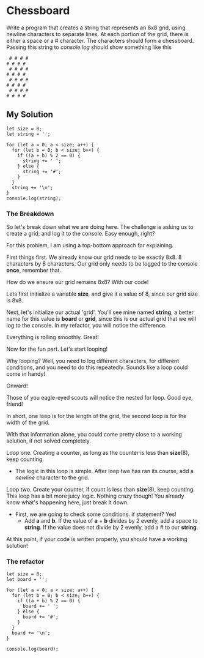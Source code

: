# Chessboard

Write a program that creates a string that represents an 8x8 grid, using newline characters to separate lines. At each portion of the grid, there is either a space or a # character. The characters should form a chessboard. Passing this string to *console.log* should show something like this
```
 # # # #
# # # # 
 # # # #
# # # # 
 # # # #
# # # # 
 # # # #
# # # # 
```

## My Solution

```
let size = 8;
let string = '';

for (let a = 0; a < size; a++) {
  for (let b = 0; b < size; b++) {
    if ((a + b) % 2 == 0) {
      string += ' ';
    } else {
      string += '#';
    }
  }
  string += '\n';
}
console.log(string);
```

### The Breakdown

So let's break down what we are doing here. The challenge is asking us to create a grid, and log it to the console. Easy enough, right?

For this problem, I am using a top-bottom approach for explaining. 

First things first. We already know our grid needs to be exactly 8x8. 8 characters by 8 characters. Our grid only needs to be logged to the console **once**, remember that. 

How do we ensure our grid remains 8x8? With our code!

Lets first initialize a variable **size**, and give it a value of 8, since our grid size is 8x8.

<!-- If you're wondering why not two variables with a value of 8, it's simply because our grid has equal dimensions. If it were 10x8, 14x23, or any other unequal dimensions, we would have two separate variables to hold the values. -->

Next, let's initialize our actual 'grid'. You'll see mine named **string**, a better name for this value is **board** or **grid**, since this is our actual grid that we will log to the console. In my refactor, you will notice the difference.

Everything is rolling smoothly. Great!

Now for the fun part. Let's start looping!

Why looping? Well, you need to log different characters, for different conditions, and you need to do this repeatedly. Sounds like a loop could come in handy!

Onward! 

Those of you eagle-eyed scouts will notice the nested for loop. Good eye, friend!

In short, one loop is for the length of the grid, the second loop is for the width of the grid.

With that information alone, you could come pretty close to a working solution, if not solved completely.

Loop one. Creating a counter, as long as the counter is less than **size**(8), keep counting. 
- The logic in this loop is simple. After loop two has ran its course, add a *newline* character to the grid.

Loop two. Create your counter, if count is less than **size**(8), keep counting. This loop has a bit more juicy logic. Nothing crazy though! You already know what's happening here, just break it down. 
- First, we are going to check some conditions. if statement? Yes! 
  - Add **a** and **b**. If the value of **a** + **b** divides by 2 evenly, add a space to **string**. If the value does not divide by 2 evenly, add a # to our **string**.

At this point, if your code is written properly, you should have a working solution!

### The refactor
```
let size = 8;
let board = '';

for (let a = 0; a < size; a++) {
  for (let b = 0; b < size; b++) {
    if ((a + b) % 2 == 0) {
      board += ' ';
    } else {
      board += '#';
    }
  }
  board += '\n';
}

console.log(board);
```